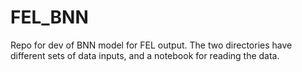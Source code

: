 # FEL_BNN

Repo for dev of BNN model for FEL output. The two directories have different sets of data inputs, and a notebook for reading the data.

